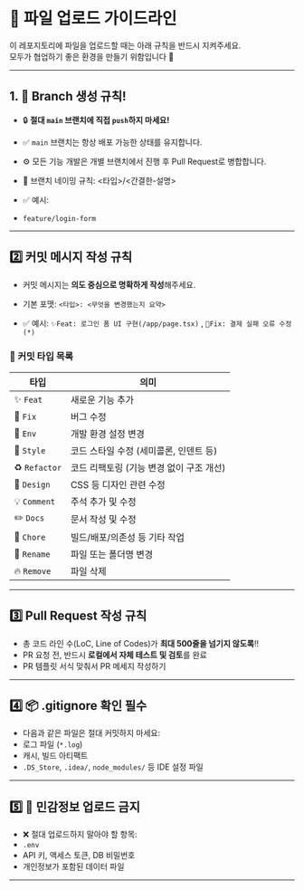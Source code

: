 # 📁 파일 업로드 가이드라인

이 레포지토리에 파일을 업로드할 때는 아래 규칙을 반드시 지켜주세요.  
모두가 협업하기 좋은 환경을 만들기 위함입니다 🙏

---

## 1. 📂 Branch 생성 규칙!

- 🔒 **절대 `main` 브랜치에 직접 `push`하지 마세요!**
- ✅ `main` 브랜치는 항상 배포 가능한 상태를 유지합니다.
- ⚙️ 모든 기능 개발은 개별 브랜치에서 진행 후 Pull Request로 병합합니다.
- 🔧 브랜치 네이밍 규칙: <타입>/<간결한-설명>

- ✅ 예시:
- `feature/login-form`

---

## 2️⃣ 커밋 메시지 작성 규칙

- 커밋 메시지는 **의도 중심으로 명확하게 작성**해주세요.
- 기본 포맷: `<타입>: <무엇을 변경했는지 요약>`

- ✅ 예시:
  `✨Feat: 로그인 폼 UI 구현(/app/page.tsx)`
  , `🐛Fix: 결제 실패 오류 수정(*)`



### 🔖 커밋 타입 목록

| 타입        | 의미                                     |
|-------------|------------------------------------------|
| ✨ `Feat`     | 새로운 기능 추가                          |
| 🐛 `Fix`      | 버그 수정                                 |
| 🔨 `Env`      | 개발 환경 설정 변경                      |
| 📝 `Style`    | 코드 스타일 수정 (세미콜론, 인덴트 등)     |
| ♻️ `Refactor` | 코드 리팩토링 (기능 변경 없이 구조 개선)   |
| 💄 `Design`   | CSS 등 디자인 관련 수정                   |
| 💡 `Comment`  | 주석 추가 및 수정                         |
| ✏️ `Docs`     | 문서 작성 및 수정                         |
| 👷 `Chore`    | 빌드/배포/의존성 등 기타 작업              |
| 🚚 `Rename`   | 파일 또는 폴더명 변경                     |
| 🔥 `Remove`   | 파일 삭제                                 |

---

## 3️⃣ Pull Request 작성 규칙

- 총 코드 라인 수(LoC, Line of Codes)가 **최대 500줄을 넘기지 않도록**!!
- PR 요청 전, 반드시 **로컬에서 자체 테스트 및 검토**를 완료
- PR 템플릿 서식 맞춰서 PR 메세지 작성하기

---

## 4️⃣ 📦 .gitignore 확인 필수

- 다음과 같은 파일은 절대 커밋하지 마세요:
- 로그 파일 (`*.log`)
- 캐시, 빌드 아티팩트
- `.DS_Store`, `.idea/`, `node_modules/` 등 IDE 설정 파일

---

## 5️⃣ 🔐 민감정보 업로드 금지

- ❌ 절대 업로드하지 말아야 할 항목:
- `.env`
- API 키, 액세스 토큰, DB 비밀번호
- 개인정보가 포함된 데이터 파일

---
